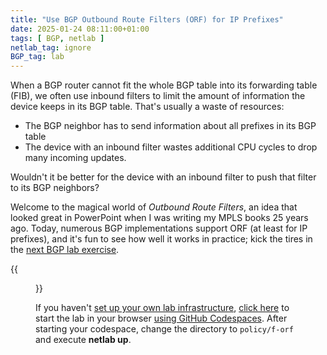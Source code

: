 ```yaml
---
title: "Use BGP Outbound Route Filters (ORF) for IP Prefixes"
date: 2025-01-24 08:11:00+01:00
tags: [ BGP, netlab ]
netlab_tag: ignore
BGP_tag: lab
---
```

When a BGP router cannot fit the whole BGP table into its forwarding table (FIB), we often use inbound filters to limit the amount of information the device keeps in its BGP table. That's usually a waste of resources:

* The BGP neighbor has to send information about all prefixes in its BGP table
* The device with an inbound filter wastes additional CPU cycles to drop many incoming updates.

Wouldn't it be better for the device with an inbound filter to push that filter to its BGP neighbors?
<!--more-->
Welcome to the magical world of *Outbound Route Filters*, an idea that looked great in PowerPoint when I was writing my MPLS books 25 years ago. Today, numerous BGP implementations support ORF (at least for IP prefixes), and it's fun to see how well it works in practice; kick the tires in the [next BGP lab exercise](https://bgplabs.net/policy/f-orf/).

{{<figure src="https://bgplabs.net/policy/topology-orf.png">}}

If you haven't [set up your own lab infrastructure](https://bgplabs.net/1-setup/), [click here](https://github.com/codespaces/new/bgplab/bgplab) to start the lab in your browser [using GitHub Codespaces](https://bgplabs.net/4-codespaces/). After starting your codespace, change the directory to `policy/f-orf` and execute **netlab up**.
